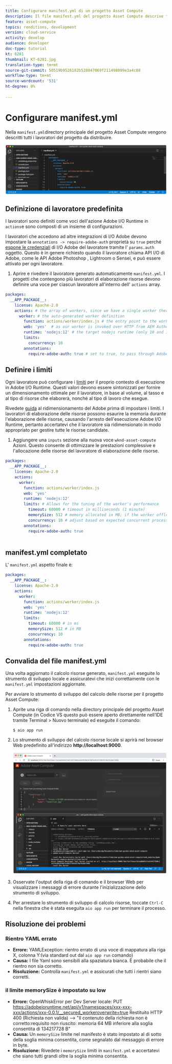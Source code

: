 ```yaml
---
title: Configurare manifest.yml di un progetto Asset Compute
description: Il file manifest.yml del progetto Asset Compute descrive tutti i lavoratori in questa applicazione da distribuire.
feature: asset-compute
topics: renditions, development
version: cloud-service
activity: develop
audience: developer
doc-type: tutorial
kt: 6281
thumbnail: KT-6281.jpg
translation-type: tm+mt
source-git-commit: 50519b9526182b528047069f211498099e3a4c88
workflow-type: tm+mt
source-wordcount: '531'
ht-degree: 0%

---
```



# Configurare manifest.yml

Nella `manifest.yml`directory principale del progetto Asset Compute vengono descritti tutti i lavoratori del progetto da distribuire.

![manifest.yml](./assets/manifest/manifest.png)

## Definizione di lavoratore predefinita

I lavoratori sono definiti come voci dell&#39;azione Adobe I/O Runtime in `actions`e sono composti di un insieme di configurazioni.

I lavoratori che accedono ad altre integrazioni di I/O  Adobe devono impostare la `annotations -> require-adobe-auth` proprietà su `true` perché [espone le credenziali](https://docs.adobe.com/content/help/en/asset-compute/using/extend/develop-custom-application.html#access-adobe-apis) di I/O  Adobe del lavoratore tramite l&#39; `params.auth` oggetto. Questo è in genere richiesto quando il lavoratore chiama  API I/O di Adobe, come le API Adobe Photoshop , Lightroom o Sensei, e può essere attivato per ogni lavoratore.

1. Aprire e rivedere il lavoratore generato automaticamente `manifest.yml`. I progetti che contengono più lavoratori di elaborazione risorse devono definire una voce per ciascun lavoratore all&#39;interno dell&#39; `actions` array.

```yml
packages:
  __APP_PACKAGE__:
    license: Apache-2.0
    actions: # the array of workers, since we have a single worker there is only one entry beneath actions
      worker: # the auto-generated worker definition
        function: actions/worker/index.js # the entry point to the worker 
        web: 'yes'  # as our worker is invoked over HTTP from AEM Author service
        runtime: 'nodejs:12' # the target nodejs runtime (only 10 and 12 are supported)
        limits:
          concurrency: 10
        annotations:
          require-adobe-auth: true # set to true, to pass through Adobe I/O access token/client id via params.auth in the worker, typically required when the worker calls out to Adobe I/O APIs such as the Adobe Photoshop, Lightroom or Sensei APIs.
```

## Definire i limiti

Ogni lavoratore può configurare i [limiti](https://www.adobe.io/apis/experienceplatform/runtime/docs.html#!adobedocs/adobeio-runtime/master/guides/system_settings.md) per il proprio contesto di esecuzione in Adobe I/O Runtime. Questi valori devono essere sintonizzati per fornire un dimensionamento ottimale per il lavoratore, in base al volume, al tasso e al tipo di risorse che elaborerà, nonché al tipo di lavoro che esegue.

Rivedete [guida](https://docs.adobe.com/content/help/en/asset-compute/using/extend/develop-custom-application.html#sizing-workers) al ridimensionamento del Adobe prima di impostare i limiti. I lavoratori di elaborazione delle risorse possono esaurire la memoria durante l&#39;elaborazione delle risorse, causando l&#39;arresto dell&#39;esecuzione Adobe I/O Runtime, pertanto accertatevi che il lavoratore sia ridimensionato in modo appropriato per gestire tutte le risorse candidate.

1. Aggiungere una `inputs` sezione alla nuova voce `wknd-asset-compute` Azioni. Questo consente di ottimizzare le prestazioni complessive e l&#39;allocazione delle risorse del lavoratore di elaborazione delle risorse.

```yml
packages:
  __APP_PACKAGE__:
    license: Apache-2.0
    actions: 
      worker:
        function: actions/worker/index.js 
        web: 'yes' 
        runtime: 'nodejs:12'
        limits: # Allows for the tuning of the worker's performance
          timeout: 60000 # timeout in milliseconds (1 minute)
          memorySize: 512 # memory allocated in MB; if the worker offloads heavy computational work to other Web services this number can be reduced
          concurrency: 10 # adjust based on expected concurrent processing and timeout 
        annotations:
          require-adobe-auth: true
           
```

## manifest.yml completato

L&#39; `manifest.yml` aspetto finale è:

```yml
packages:
  __APP_PACKAGE__:
    license: Apache-2.0
    actions: 
      worker:
        function: actions/worker/index.js 
        web: 'yes' 
        runtime: 'nodejs:12'
        limits:
          timeout: 60000 # in ms
          memorySize: 512 # in MB
          concurrency: 10 
        annotations:
          require-adobe-auth: true
```

## Convalida del file manifest.yml

Una volta aggiornato il calcolo risorse generato, `manifest.yml` eseguite lo strumento di sviluppo locale e assicuratevi che inizi correttamente con le `manifest.yml` impostazioni aggiornate.

Per avviare lo strumento di sviluppo del calcolo delle risorse per il progetto Asset Compute:

1. Aprite una riga di comando nella directory principale del progetto Asset Compute (in Codice VS questo può essere aperto direttamente nell’IDE tramite Terminal > Nuovo terminale) ed eseguite il comando:

   ```
   $ aio app run
   ```

1. Lo strumento di sviluppo del calcolo risorse locale si aprirà nel browser Web predefinito all&#39;indirizzo __http://localhost:9000__.

   ![avvio app aio](assets/environment-variables/aio-app-run.png)

1. Osservate l&#39;output della riga di comando e il browser Web per visualizzare i messaggi di errore durante l&#39;inizializzazione dello strumento di sviluppo.
1. Per arrestare lo strumento di sviluppo di calcolo risorse, toccate `Ctrl-C` nella finestra che è stata eseguita `aio app run` per terminare il processo.

## Risoluzione dei problemi

### Rientro YAML errato

+ __Errore:__ YAMLException: rientro errato di una voce di mappatura alla riga X, colonna Y:(via standard out dal `aio app run` comando)
+ __Causa:__ I file Yaml sono sensibili alla spaziatura bianca. È probabile che il rientro non sia corretto.
+ __Risoluzione:__ Controlla `manifest.yml` e assicurati che tutti i rientri siano corretti.

### il limite memorySize è impostato su low

+ __Errore:__  OpenWhiskError per Dev Server locale: PUT https://adobeioruntime.net/api/v1/namespaces/xxx-xxx-xxx/actions/xxx-0.0.1/__secured_workeroverwrite=true Restituito HTTP 400 (Richiesta non valida) —> &quot;Il contenuto della richiesta non è corretto:requisito non riuscito: memoria 64 MB inferiore alla soglia consentita di 134217728 B&quot;
+ __Causa:__ Un `memorySize` limite nel manifesto è stato impostato al di sotto della soglia minima consentita, come segnalato dal messaggio di errore in byte.
+ __Risoluzione:__  Rivedete i `memorySize` limiti in `manifest.yml` e accertatevi che siano tutti grandi oltre la soglia minima consentita.